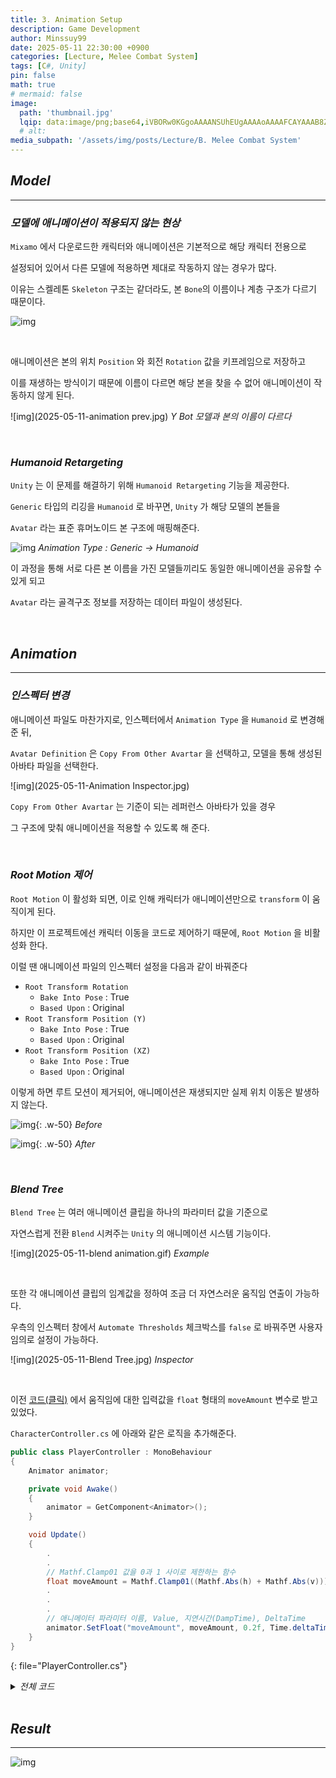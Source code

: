 ```yaml
---
title: 3. Animation Setup
description: Game Development
author: Minssuy99
date: 2025-05-11 22:30:00 +0900
categories: [Lecture, Melee Combat System]
tags: [C#, Unity]
pin: false
math: true
# mermaid: false
image:
  path: 'thumbnail.jpg'
  lqip: data:image/png;base64,iVBORw0KGgoAAAANSUhEUgAAAAoAAAAFCAYAAAB8ZH1oAAAAAXNSR0IArs4c6QAAAARnQU1BAACxjwv8YQUAAAAJcEhZcwAADsQAAA7EAZUrDhsAAADFSURBVBhXDcuxTsJAHIDx7393LW3vKgRjCYiDAzFOJuICg4smvohPweRbMTLBapwdkIRAoomNJEgK0rPDt/0+sc555xzdi4w4ianbkiQJ8brBfldw1UtZrTYoAY5Hz+FPY1RAURyqSkSFNJsp80XOd/6LBEHkh8MenVbK69uS0ei5Opd0zzOsjdHGICh0ZOOXE6e5vTlju91hylPGkzU188V09s78Y02nHSIPj/d+cNfGRvCz+aygZpELT/0Gl9cZIgovin+18zpj6AM9igAAAABJRU5ErkJggg==
  # alt:
media_subpath: '/assets/img/posts/Lecture/B. Melee Combat System'
---
```

<!---------------------------------------Header-------------------------------------->

## _**Model**_
---

### _**모델에 애니메이션이 적용되지 않는 현상**_

`Mixamo` 에서 다운로드한 캐릭터와 애니메이션은 기본적으로 해당 캐릭터 전용으로

설정되어 있어서 다른 모델에 적용하면 제대로 작동하지 않는 경우가 많다.

이유는 스켈레톤 `Skeleton` 구조는 같더라도, 본 `Bone`의 이름이나 계층 구조가 다르기 때문이다.

![img](2025-05-11-model.jpg)

<br>

애니메이션은 본의 위치 `Position` 와 회전 `Rotation` 값을 키프레임으로 저장하고

이를 재생하는 방식이기 때문에 이름이 다르면 해당 본을 찾을 수 없어 애니메이션이 작동하지 않게 된다.

![img](2025-05-11-animation prev.jpg)
_Y Bot 모델과 본의 이름이 다르다_

<br>

### _**Humanoid Retargeting**_

`Unity` 는 이 문제를 해결하기 위해 `Humanoid Retargeting` 기능을 제공한다.

`Generic` 타입의 리깅을 `Humanoid` 로 바꾸면, `Unity` 가 해당 모델의 본들을

`Avatar` 라는 표준 휴머노이드 본 구조에 매핑해준다.

![img](2025-05-11-Inspector.jpg)
_Animation Type : Generic → Humanoid_

이 과정을 통해 서로 다른 본 이름을 가진 모델들끼리도 동일한 애니메이션을 공유할 수 있게 되고

`Avatar` 라는 골격구조 정보를 저장하는 데이터 파일이 생성된다.

<br>

## _**Animation**_
---

### _**인스펙터 변경**_

애니메이션 파일도 마찬가지로, 인스펙터에서 `Animation Type` 을 `Humanoid` 로 변경해준 뒤,

`Avatar Definition` 은 `Copy From Other Avartar` 을 선택하고, 모델을 통해 생성된 아바타 파일을 선택한다.

![img](2025-05-11-Animation Inspector.jpg)

`Copy From Other Avartar` 는 기준이 되는 레퍼런스 아바타가 있을 경우

그 구조에 맞춰 애니메이션을 적용할 수 있도록 해 준다.

<br>

### _**Root Motion 제어**_

`Root Motion` 이 활성화 되면, 이로 인해 캐릭터가 애니메이션만으로 `transform` 이 움직이게 된다.

하지만 이 프로젝트에선 캐릭터 이동을 코드로 제어하기 때문에, `Root Motion` 을 비활성화 한다.

이럴 땐 애니메이션 파일의 인스펙터 설정을 다음과 같이 바꿔준다

* `Root Transform Rotation`
    * `Bake Into Pose` : True
    * `Based Upon` : Original
* `Root Transform Position (Y)`
    * `Bake Into Pose` : True
    * `Based Upon` : Original
* `Root Transform Position (XZ)`
    * `Bake Into Pose` : True
    * `Based Upon` : Original


이렇게 하면 루트 모션이 제거되어, 애니메이션은 재생되지만 실제 위치 이동은 발생하지 않는다.

![img](2025-05-11-before.gif){: .w-50}
_Before_

![img](2025-05-11-after.gif){: .w-50}
_After_

<br>

### _**Blend Tree**_

`Blend Tree` 는 여러 애니메이션 클립을 하나의 파라미터 값을 기준으로

자연스럽게 전환 `Blend` 시켜주는 `Unity` 의 애니메이션 시스템 기능이다.

![img](2025-05-11-blend animation.gif)
_Example_

<br>

또한 각 애니메이션 클립의 임계값을 정하여 조금 더 자연스러운 움직임 연출이 가능하다.

우측의 인스펙터 창에서 `Automate Thresholds` 체크박스를 `false` 로 바꿔주면 사용자임의로 설정이 가능하다.

![img](2025-05-11-Blend Tree.jpg)
_Inspector_



<br>

이전 [코드(클릭)](https://minssuy99.github.io/posts/Character-Movement/) 에서 움직임에 대한 입력값을 `float` 형태의 `moveAmount` 변수로 받고 있었다.

`CharacterController.cs` 에 아래와 같은 로직을 추가해준다.

```csharp
public class PlayerController : MonoBehaviour
{
    Animator animator;

    private void Awake()
    {
        animator = GetComponent<Animator>();
    }

    void Update()
    {   
        .
        .
        // Mathf.Clamp01 값을 0과 1 사이로 제한하는 함수
        float moveAmount = Mathf.Clamp01((Mathf.Abs(h) + Mathf.Abs(v)));
        .
        .
        .
        // 애니메이터 파라미터 이름, Value, 지연시간(DampTime), DeltaTime
        animator.SetFloat("moveAmount", moveAmount, 0.2f, Time.deltaTime);
    }
}

```
{: file="PlayerController.cs"}

<details>
    <summary><i>전체 코드</i></summary>
<div markdown ="1">

```csharp
using System;
using System.Collections;
using System.Collections.Generic;
using Unity.Mathematics;
using UnityEngine;

public class PlayerController : MonoBehaviour
{
    [SerializeField] float moveSpeed = 5f;
    [SerializeField] float rotationSpeed = 500f;
    
    Quaternion targetRotation;
    
    CameraController cameraController;
    Animator animator;

    private void Awake()
    {
        cameraController = Camera.main.GetComponent<CameraController>();
        animator = GetComponent<Animator>();
    }

    void Update()
    {
        float h = Input.GetAxis("Horizontal");
        float v = Input.GetAxis("Vertical");

        float moveAmount = Mathf.Clamp01((Mathf.Abs(h) + Mathf.Abs(v)));
        
        var moveInput = (new Vector3(h, 0, v)).normalized;

        var moveDir = cameraController.PlanarRotation * moveInput;

        if (moveAmount > 0)
        {
            transform.position += moveDir * (moveSpeed * Time.deltaTime);
            targetRotation = Quaternion.LookRotation(moveDir);
        }
        
        transform.rotation = Quaternion.RotateTowards(transform.rotation, targetRotation, 
            rotationSpeed * Time.deltaTime);
        
        animator.SetFloat("moveAmount", moveAmount, 0.2f, Time.deltaTime);
    }
}
```
{: file="PlayerController.cs"}

</div>
</details>


<br>

## _**Result**_
---

![img](2025-05-11-Result.gif)

